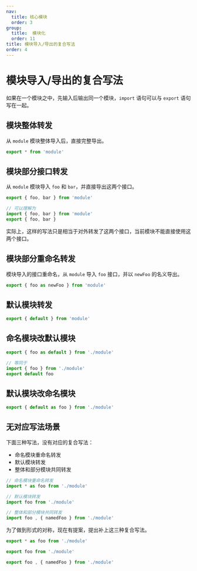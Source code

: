 ```yaml
---
nav:
  title: 核心模块
  order: 3
group:
  title:  模块化
  order: 11
title: 模块导入/导出的复合写法
order: 4
---
```


# 模块导入/导出的复合写法

如果在一个模块之中，先输入后输出同一个模块，`import` 语句可以与 `export` 语句写在一起。

## 模块整体转发

从 `module` 模块整体导入后，直接完整导出。

```js
export * from 'module'
```

## 模块部分接口转发

从 `module` 模块导入 `foo` 和 `bar`，并直接导出这两个接口。

```js
export { foo, bar } from 'module'

// 可以理解为
import { foo, bar } from 'module'
export { foo, bar }
```

实际上，这样的写法只是相当于对外转发了这两个接口，当前模块不能直接使用这两个接口。

## 模块部分重命名转发

模块导入的接口重命名，从 `module` 导入 `foo` 接口，并以 `newFoo` 的名义导出。

```js
export { foo as newFoo } from 'module'
```

## 默认模块转发

```js
export { default } from 'module'
```

## 命名模块改默认模块

```js
export { foo as default } from './module'

// 等同于
import { foo } from './module'
export default foo
```

## 默认模块改命名模块

```js
export { default as foo } from './module'
```

## 无对应写法场景

下面三种写法，没有对应的复合写法：

- 命名模块重命名转发
- 默认模块转发
- 整体和部分模块共同转发

```js
// 命名模块重命名转发
import * as foo from './module'

// 默认模块转发
import foo from './module'

// 整体和部分模块共同转发
import foo , { namedFoo } from './module'
```

为了做到形式的对称，现在有提案，提出补上这三种复合写法。

```js
export * as foo from './module'

export foo from './module'

export foo , { namedFoo } from './module'
```

